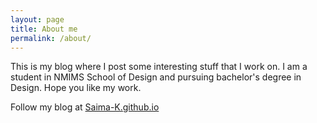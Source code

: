 ```yaml
---
layout: page
title: About me
permalink: /about/
---
```


This is my blog where I post some interesting stuff that I work on. I am a student in NMIMS School of Design and pursuing bachelor's degree in Design. Hope you like my work.

Follow my blog at [Saima-K.github.io](https://saima-k.github.io)
